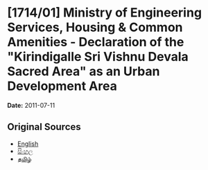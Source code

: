 # [1714/01] Ministry of Engineering Services, Housing & Common Amenities - Declaration of the "Kirindigalle Sri Vishnu Devala Sacred Area" as an Urban Development Area

**Date:** 2011-07-11

## Original Sources

- [English](https://documents.gov.lk/view/extra-gazettes/2011/7/1714-01_E.pdf)
- [සිංහල](https://documents.gov.lk/view/extra-gazettes/2011/7/1714-01_S.pdf)
- [தமிழ்](https://documents.gov.lk/view/extra-gazettes/2011/7/1714-01_T.pdf)

